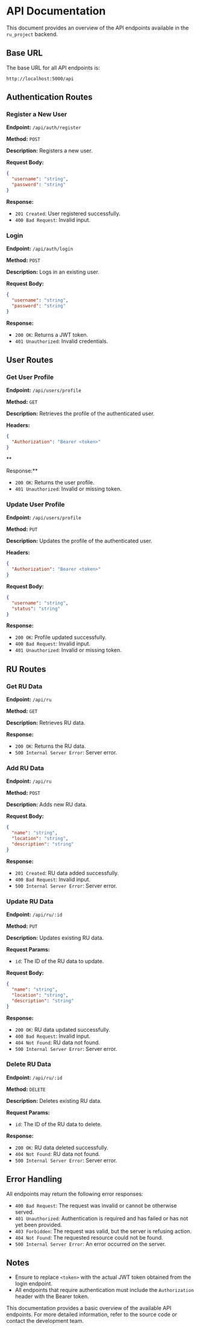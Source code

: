 # API Documentation

This document provides an overview of the API endpoints available in the `ru_project` backend.

## Base URL

The base URL for all API endpoints is:

```
http://localhost:5000/api
```

## Authentication Routes

### Register a New User

**Endpoint:** `/api/auth/register`

**Method:** `POST`

**Description:** Registers a new user.

**Request Body:**
```json
{
  "username": "string",
  "password": "string"
}
```

**Response:**
- `201 Created`: User registered successfully.
- `400 Bad Request`: Invalid input.

### Login

**Endpoint:** `/api/auth/login`

**Method:** `POST`

**Description:** Logs in an existing user.

**Request Body:**
```json
{
  "username": "string",
  "password": "string"
}
```

**Response:**
- `200 OK`: Returns a JWT token.
- `401 Unauthorized`: Invalid credentials.

## User Routes

### Get User Profile

**Endpoint:** `/api/users/profile`

**Method:** `GET`

**Description:** Retrieves the profile of the authenticated user.

**Headers:**
```json
{
  "Authorization": "Bearer <token>"
}
```



**

Response:**
- `200 OK`: Returns the user profile.
- `401 Unauthorized`: Invalid or missing token.

### Update User Profile

**Endpoint:** `/api/users/profile`

**Method:** `PUT`

**Description:** Updates the profile of the authenticated user.

**Headers:**
```json
{
  "Authorization": "Bearer <token>"
}
```

**Request Body:**
```json
{
  "username": "string",
  "status": "string"
}
```

**Response:**
- `200 OK`: Profile updated successfully.
- `400 Bad Request`: Invalid input.
- `401 Unauthorized`: Invalid or missing token.

## RU Routes

### Get RU Data

**Endpoint:** `/api/ru`

**Method:** `GET`

**Description:** Retrieves RU data.

**Response:**
- `200 OK`: Returns the RU data.
- `500 Internal Server Error`: Server error.

### Add RU Data

**Endpoint:** `/api/ru`

**Method:** `POST`

**Description:** Adds new RU data.

**Request Body:**
```json
{
  "name": "string",
  "location": "string",
  "description": "string"
}
```

**Response:**
- `201 Created`: RU data added successfully.
- `400 Bad Request`: Invalid input.
- `500 Internal Server Error`: Server error.

### Update RU Data

**Endpoint:** `/api/ru/:id`

**Method:** `PUT`

**Description:** Updates existing RU data.

**Request Params:**
- `id`: The ID of the RU data to update.

**Request Body:**
```json
{
  "name": "string",
  "location": "string",
  "description": "string"
}
```

**Response:**
- `200 OK`: RU data updated successfully.
- `400 Bad Request`: Invalid input.
- `404 Not Found`: RU data not found.
- `500 Internal Server Error`: Server error.

### Delete RU Data

**Endpoint:** `/api/ru/:id`

**Method:** `DELETE`

**Description:** Deletes existing RU data.

**Request Params:**
- `id`: The ID of the RU data to delete.

**Response:**
- `200 OK`: RU data deleted successfully.
- `404 Not Found`: RU data not found.
- `500 Internal Server Error`: Server error.

## Error Handling

All endpoints may return the following error responses:

- `400 Bad Request`: The request was invalid or cannot be otherwise served.
- `401 Unauthorized`: Authentication is required and has failed or has not yet been provided.
- `403 Forbidden`: The request was valid, but the server is refusing action.
- `404 Not Found`: The requested resource could not be found.
- `500 Internal Server Error`: An error occurred on the server.

## Notes

- Ensure to replace `<token>` with the actual JWT token obtained from the login endpoint.
- All endpoints that require authentication must include the `Authorization` header with the Bearer token.

This documentation provides a basic overview of the available API endpoints. For more detailed information, refer to the source code or contact the development team.